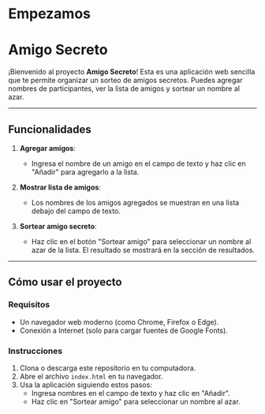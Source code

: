 <h1>Empezamos</h1>

# **Amigo Secreto**

¡Bienvenido al proyecto **Amigo Secreto**! Esta es una aplicación web sencilla que te permite organizar un sorteo de amigos secretos. Puedes agregar nombres de participantes, ver la lista de amigos y sortear un nombre al azar.

---

## **Funcionalidades**

1. **Agregar amigos**:
   - Ingresa el nombre de un amigo en el campo de texto y haz clic en "Añadir" para agregarlo a la lista.

2. **Mostrar lista de amigos**:
   - Los nombres de los amigos agregados se muestran en una lista debajo del campo de texto.

3. **Sortear amigo secreto**:
   - Haz clic en el botón "Sortear amigo" para seleccionar un nombre al azar de la lista. El resultado se mostrará en la sección de resultados.

---

## **Cómo usar el proyecto**

### **Requisitos**
- Un navegador web moderno (como Chrome, Firefox o Edge).
- Conexión a Internet (solo para cargar fuentes de Google Fonts).

### **Instrucciones**
1. Clona o descarga este repositorio en tu computadora.
2. Abre el archivo `index.html` en tu navegador.
3. Usa la aplicación siguiendo estos pasos:
   - Ingresa nombres en el campo de texto y haz clic en "Añadir".
   - Haz clic en "Sortear amigo" para seleccionar un nombre al azar.

